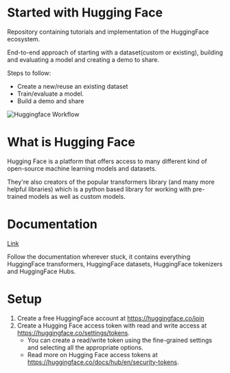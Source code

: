 # Started with Hugging Face

Repository containing tutorials and implementation of the HuggingFace ecosystem.

End-to-end approach of starting with a dataset(custom or existing), building and evaluating a model and creating a demo to share.

Steps to follow:

- Create a new/reuse an existing dataset
- Train/evaluate a model.
- Build a demo and share

![Huggingface Workflow](https://github.com/user-attachments/assets/519979cd-5103-453b-bee6-5414568406cb)

# What is Hugging Face

Hugging Face is a platform that offers access to many different kind of open-source machine learning models and datasets.

They're also creators of the popular transformers library (and many more helpful libraries) which is a python based library for working with pre-trained models as well as custom models.

# Documentation

[Link](https://huggingface.co/docs)

Follow the documentation wherever stuck, it contains everything HuggingFace transformers, HuggingFace datasets, HuggingFace tokenizers and HuggingFace Hubs.


# Setup

1. Create a free HuggingFace account at https://huggingface.co/join
2. Create a Hugging Face access token with read and write access at https://huggingface.co/settings/tokens.
    - You can create a read/write token using the fine-grained settings and selecting all the appropriate options.
    - Read more on Hugging Face access tokens at https://huggingface.co/docs/hub/en/security-tokens.

 
